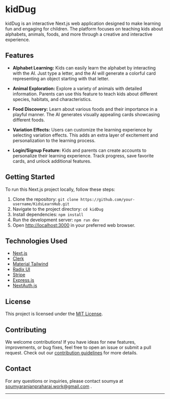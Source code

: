 # kidDug

kidDug is an interactive Next.js web application designed to make learning fun and engaging for children. The platform focuses on teaching kids about alphabets, animals, foods, and more through a creative and interactive experience.

## Features

- **Alphabet Learning:** Kids can easily learn the alphabet by interacting with the AI. Just type a letter, and the AI will generate a colorful card representing an object starting with that letter.

- **Animal Exploration:** Explore a variety of animals with detailed information. Parents can use this feature to teach kids about different species, habitats, and characteristics.

- **Food Discovery:** Learn about various foods and their importance in a playful manner. The AI generates visually appealing cards showcasing different foods.

- **Variation Effects:** Users can customize the learning experience by selecting variation effects. This adds an extra layer of excitement and personalization to the learning process.

- **Login/Signup Feature:** Kids and parents can create accounts to personalize their learning experience. Track progress, save favorite cards, and unlock additional features.

## Getting Started

To run this Next.js project locally, follow these steps:

1. Clone the repository: `git clone https://github.com/your-username/KidsLearnHub.git`
2. Navigate to the project directory: `cd kidDug`
3. Install dependencies: `npm install`
4. Run the development server: `npm run dev`
5. Open [http://localhost:3000](http://localhost:3000) in your preferred web browser.

## Technologies Used

- [Next.js](https://nextjs.org/)
- [Clerk](https://clerk.dev/)
- [Material Tailwind](https://material-tailwind.com/)
- [Radix UI](https://radix-ui.com/)
- [Stripe](https://stripe.com/)
- [Express.js](https://expressjs.com/)
- [NextAuth.js](https://next-auth.js.org/)

## License

This project is licensed under the [MIT License](LICENSE.md).

## Contributing

We welcome contributions! If you have ideas for new features, improvements, or bug fixes, feel free to open an issue or submit a pull request. Check out our [contribution guidelines](link-to-contributing-guide) for more details.

## Contact

For any questions or inquiries, please contact soumya at soumyaranjanpraharaj.work@gmail.com .

---
